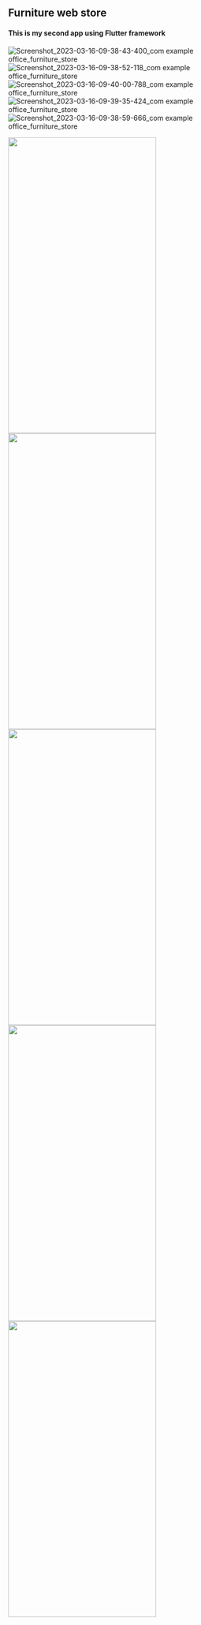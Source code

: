 ## Furniture web store 

#### This is my second app using Flutter framework
![Screenshot_2023-03-16-09-38-43-400_com example office_furniture_store](https://user-images.githubusercontent.com/105711066/225536458-c3a5c3fa-34cc-4c37-bf8a-9a3acbcc763c.jpg)
![Screenshot_2023-03-16-09-38-52-118_com example office_furniture_store](https://user-images.githubusercontent.com/105711066/225536656-3d29977b-d42e-49f7-993d-79df9bcb0cbc.jpg)
![Screenshot_2023-03-16-09-40-00-788_com example office_furniture_store](https://user-images.githubusercontent.com/105711066/225536739-ad883327-9561-4f4c-8666-00ca0f75b069.jpg)
![Screenshot_2023-03-16-09-39-35-424_com example office_furniture_store](https://user-images.githubusercontent.com/105711066/225536750-be5ec3ad-f0ca-483c-96d5-65e20b57edff.jpg)
![Screenshot_2023-03-16-09-38-59-666_com example office_furniture_store](https://user-images.githubusercontent.com/105711066/225536771-6105060c-d99a-4718-b633-afff96c0eab6.jpg)
<p>
<img src="https://user-images.githubusercontent.com/105711066/225536458-c3a5c3fa-34cc-4c37-bf8a-9a3acbcc763c.jpg" width="300" height="600"/>
<img src="https://user-images.githubusercontent.com/105711066/225536656-3d29977b-d42e-49f7-993d-79df9bcb0cbc.jpg" width="300" height="600"/>
<img src="https://user-images.githubusercontent.com/105711066/225536739-ad883327-9561-4f4c-8666-00ca0f75b069.jpg" width="300" height="600"/>
<img src="https://user-images.githubusercontent.com/105711066/225536750-be5ec3ad-f0ca-483c-96d5-65e20b57edff.jpg" width="300" height="600"/>
<img src="https://user-images.githubusercontent.com/105711066/225536771-6105060c-d99a-4718-b633-afff96c0eab6.jpg" width="300" height="600"/>
</p>
